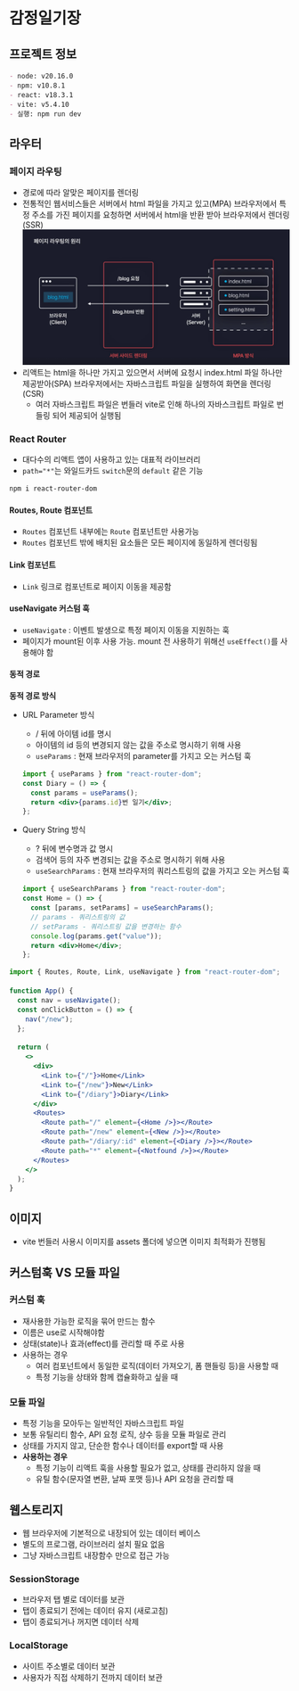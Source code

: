 # 감정일기장

## 프로젝트 정보

```markdown
- node: v20.16.0
- npm: v10.8.1
- react: v18.3.1
- vite: v5.4.10
- 실행: npm run dev
```

## 라우터

### 페이지 라우팅

- 경로에 따라 알맞은 페이지를 렌더링
- 전통적인 웹서비스들은 서버에서 html 파일을 가지고 있고(MPA) 브라우저에서 특정 주소를 가진 페이지를 요청하면 서버에서 html을 반환 받아 브라우저에서 렌더링(SSR)
  ![MPA와 SSR](MPA&SSR.png)
- 리액트는 html을 하나만 가지고 있으면서 서버에 요청시 index.html 파일 하나만 제공받아(SPA) 브라우저에서는 자바스크립트 파일을 실행하여 화면을 렌더링(CSR)
  - 여러 자바스크립트 파일은 번들러 vite로 인해 하나의 자바스크립트 파일로 번들링 되어 제공되어 실행됨

### React Router

- 대다수의 리액트 앱이 사용하고 있는 대표적 라이브러리
- `path="*"`는 와일드카드 `switch`문의 `default` 같은 기능

```zsh
npm i react-router-dom
```

#### Routes, Route 컴포넌트

- `Routes` 컴포넌트 내부에는 `Route` 컴포넌트만 사용가능
- `Routes` 컴포넌트 밖에 배치된 요소들은 모든 페이지에 동일하게 렌더링됨

#### Link 컴포넌트

- `Link` 링크로 컴포넌트로 페이지 이동을 제공함

#### useNavigate 커스텀 훅

- `useNavigate` : 이벤트 발생으로 특정 페이지 이동을 지원하는 훅
- 페이지가 mount된 이후 사용 가능. mount 전 사용하기 위해선 `useEffect()`를 사용해야 함

#### 동적 경로

**동적 경로 방식**

- URL Parameter 방식

  - / 뒤에 아이템 id를 명시
  - 아이템의 id 등의 변경되지 않는 값을 주소로 명시하기 위해 사용
  - `useParams` : 현재 브라우저의 parameter를 가지고 오는 커스텀 훅

  ```jsx
  import { useParams } from "react-router-dom";
  const Diary = () => {
    const params = useParams();
    return <div>{params.id}번 일기</div>;
  };
  ```

- Query String 방식
  - ? 뒤에 변수명과 값 명시
  - 검색어 등의 자주 변경되는 값을 주소로 명시하기 위해 사용
  - `useSearchParams` : 현재 브라우저의 쿼리스트링의 값을 가지고 오는 커스텀 훅
  ```jsx
  import { useSearchParams } from "react-router-dom";
  const Home = () => {
    const [params, setParams] = useSearchParams();
    // params - 쿼리스트링의 값
    // setParams - 쿼리스트링 값을 변경하는 함수
    console.log(params.get("value"));
    return <div>Home</div>;
  };
  ```

```jsx
import { Routes, Route, Link, useNavigate } from "react-router-dom";

function App() {
  const nav = useNavigate();
  const onClickButton = () => {
    nav("/new");
  };

  return (
    <>
      <div>
        <Link to={"/"}>Home</Link>
        <Link to={"/new"}>New</Link>
        <Link to={"/diary"}>Diary</Link>
      </div>
      <Routes>
        <Route path="/" element={<Home />}></Route>
        <Route path="/new" element={<New />}></Route>
        <Route path="/diary/:id" element={<Diary />}></Route>
        <Route path="*" element={<Notfound />}></Route>
      </Routes>
    </>
  );
}
```

## 이미지

- vite 번들러 사용시 이미지를 assets 폴더에 넣으면 이미지 최적화가 진행됨

## 커스텀훅 VS 모듈 파일

### 커스텀 훅

- 재사용한 가능한 로직을 묶어 만드는 함수
- 이름은 use로 시작해야함
- 상태(state)나 효과(effect)를 관리할 때 주로 사용
- 사용하는 경우
  - 여러 컴포넌트에서 동일한 로직(데이터 가져오기, 폼 핸들링 등)을 사용할 때
  - 특정 기능을 상태와 함께 캡슐화하고 싶을 때

### 모듈 파일

- 특정 기능을 모아두는 일반적인 자바스크립트 파일
- 보통 유틸리티 함수, API 요청 로직, 상수 등을 모듈 파일로 관리
- 상태를 가지지 않고, 단순한 함수나 데이터를 export할 때 사용
- **사용하는 경우**
  - 특정 기능이 리액트 훅을 사용할 필요가 없고, 상태를 관리하지 않을 때
  - 유틸 함수(문자열 변환, 날짜 포맷 등)나 API 요청을 관리할 때

## 웹스토리지

- 웹 브라우저에 기본적으로 내장되어 있는 데이터 베이스
- 별도의 프로그램, 라이브러리 설치 필요 없음
- 그냥 자바스크립트 내장함수 만으로 접근 가능

### SessionStorage

- 브라우저 탭 별로 데이터를 보관
- 탭이 종료되기 전에는 데이터 유지 (새로고침)
- 탭이 종료되거나 꺼지면 데이터 삭제

### LocalStorage

- 사이트 주소별로 데이터 보관
- 사용자가 직접 삭제하기 전까지 데이터 보관
